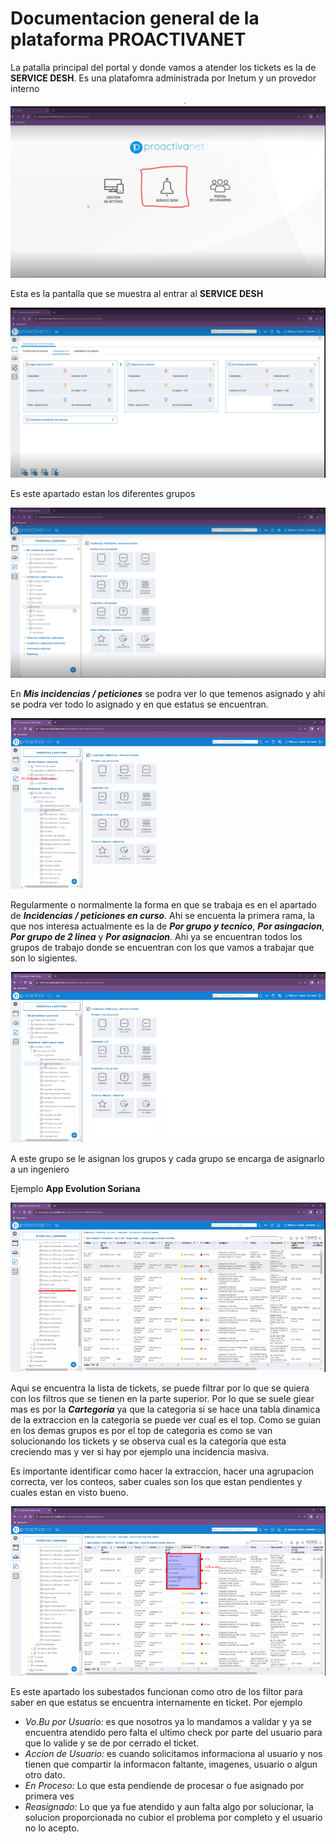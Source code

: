 # Documentacion general de la plataforma PROACTIVANET

La patalla principal del portal y donde vamos a atender los tickets es la de **SERVICE DESH**.
Es una platafomra administrada por Inetum y un provedor interno

![texto_alternativo](./img/PROACTIVANET/inicio.png)

Esta es la pantalla que se muestra al entrar al **SERVICE DESH**

![texto_alternativo](./img/PROACTIVANET/serviceDesh.png)

Es este apartado estan los diferentes grupos

![texto_alternativo](./img/PROACTIVANET/grupos.png)

En ***Mis incidencias / peticiones*** se podra ver lo que temenos asignado y ahi se podra ver todo lo asignado y en que estatus se encuentran.

![texto_alternativo](./img/PROACTIVANET/incidenciasPeticiones.png)

Regularmente o normalmente la forma en que se trabaja es en el apartado de ***Incidencias / peticiones en curso***.
Ahi se encuenta la primera rama, la que nos interesa actualmente es la de ***Por grupo y tecnico***, ***Por asingacion***, ***Por grupo de 2 linea*** y ***Por asignacion***. Ahi ya se encuentran todos los grupos de trabajo donde se encuentran con los que vamos a trabajar que son lo sigientes. 

![texto_alternativo](./img/PROACTIVANET/ramas.png)


A este grupo se le asignan los grupos y cada grupo se encarga de asignarlo a un ingeniero


Ejemplo **App Evolution Soriana**

![texto_alternativo](./img/PROACTIVANET/appEvulutionSoriana.png)

Aqui se encuentra la lista de tickets, se puede filtrar por lo que se quiera con los filtros que se tienen en la parte superior. Por lo que se suele giear mas es por la ***Cartegoria*** ya que la categoria si se hace una tabla dinamica de la extraccion en la categoria se puede ver cual es el top.
Como se guian en los demas grupos es por el top de categoria es como se van solucionando los tickets y se observa cual es la categoria que esta creciendo mas y ver si hay por ejemplo una incidencia masiva.

Es importante identificar como hacer la extraccion, hacer una agrupacion correcta, ver los conteos, saber cuales son los que estan pendientes y cuales estan en visto bueno.


![texto_alternativo](./img/PROACTIVANET/subestados.png)

Es este apartado los subestados funcionan como otro de los filtor para saber en que estatus se encuentra internamente en ticket. Por ejemplo 
- *Vo.Bu por Usuario:* es que nosotros ya lo mandamos a validar y ya se encuentra atendido pero falta el ultimo check por parte del usuario para que lo valide y se de por cerrado el ticket.
- *Accion de Usuario:* es cuando solicitamos informaciona al usuario y nos tienen que compartir la informacon faltante, imagenes, usuario o algun otro dato.
- *En Proceso:* Lo que esta pendiende de procesar o fue asignado por primera ves
- *Reasignado:* Lo que ya fue atendido y aun falta algo por solucionar, la solucion proporcionada no cubior el problema por completo y el usuario no lo acepto.
